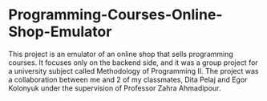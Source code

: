 # Programming-Courses-Online-Shop-Emulator

This project is an emulator of an online shop that sells programming courses. It focuses only on the backend side, and it was a group project for a university subject called Methodology of  Programming II. The project was a collaboration between me and 2 of my classmates, Dita Pelaj and Egor Kolonyuk under the supervision of Professor Zahra Ahmadipour.

